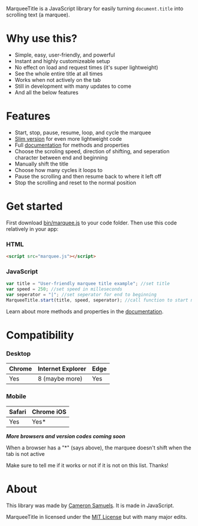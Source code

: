 MarqueeTitle is a JavaScript library for easily turning `document.title` into scrolling text (a marquee).

# Why use this?
- Simple, easy, user-friendly, and powerful
- Instant and highly customizeable setup
- No effect on load and request times (it's super lightweight)
- See the whole entire title at all times
- Works when not actively on the tab
- Still in development with many updates to come
- And all the below features

# Features
- Start, stop, pause, resume, loop, and cycle the marquee
- [Slim version](bin/marquee.slim.js) for even more lightweight code
- Full [documentation](http://github.com/CameronSamuels/marqueetitle/wiki) for methods and properties
- Choose the scroling speed, direction of shifting, and seperation character between end and beginning
- Manually shift the title
- Choose how many cycles it loops to
- Pause the scrolling and then resume back to where it left off
- Stop the scrolling and reset to the normal position


# Get started

First download [bin/marquee.js](bin/marquee.js) to your code folder. Then use this code relatively in your app:

### HTML
```html
<script src="marquee.js"></script>
```
### JavaScript
```javascript
var title = "User-friendly marquee title example"; //set title
var speed = 250; //set speed in milleseconds
var seperator = "|"; //set seperator for end to beginning
MarqueeTitle.start(title, speed, seperator); //call function to start marquee
```

Learn about more methods and properties in the [documentation](http://github.com/CameronSamuels/marqueetitle/wiki).

# Compatibility
### Desktop
| Chrome | Internet Explorer | Edge
|---|---|---
| Yes | 8 (maybe more) | Yes
### Mobile
| Safari | Chrome iOS
|---|---
| Yes | Yes\*

***More browsers and version codes coming soon***

When a browser has a "\*" (says above), the marquee doesn't shift when the tab is not active

Make sure to tell me if it works or not if it is not on this list. Thanks!


# About

This library was made by [Cameron Samuels](http://cameronsamuels.com). It is made in JavaScript.

MarqueeTitle in licensed under the [MIT License](LICENSE) but with many major edits.
